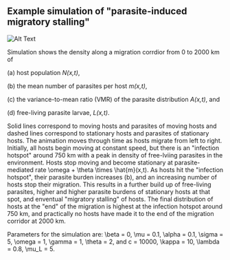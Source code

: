 ## Example simulation of "parasite-induced migratory stalling"

![Alt Text](Migration_model/Stalling/StallingGIF.gif )

Simulation shows the density along a migration corrdior from 0 to 2000 km of 

  (a) host population *N(x,t)*, 
  
  (b) the mean number of parasites per host *m(x,t)*, 
  
  (c) the variance-to-mean ratio (VMR) of the parasite distribution *A(x,t)*, and 
  
  (d) free-living parasite larvae, *L(x,t)*. 
  
Solid lines correspond to moving hosts and parasites of moving hosts and dashed lines correspond to stationary hosts and parasites of stationary hosts. The animation moves through time as hosts migrate from left to right. Initially, all hosts begin moving at constant speed, but there is an "infection hotspot" around 750 km with a peak in density of free-lviing parasites in the environment. Hosts stop moving and become stationary at parasite-mediated rate \omega + \theta \times \hat{m}(x,t). As hosts hit the "infection hotspot", their parasite burden increases (b), and an increasing number of hosts stop their migration. This results in a further build up of free-living parasites, higher and higher parasite burdens of stationary hosts at that spot, and enventual "migratory stalling" of hosts. The final distribution of hosts at the "end" of the migration is highest at the infection hotspot around 750 km, and practically no hosts have made it to the end of the migration corridor at 2000 km.

Parameters for the simulation are: \beta = 0, \mu = 0.1, \alpha = 0.1, \sigma = 5, \omega = 1, \gamma = 1, \theta = 2, and c = 10000, \kappa = 10, \lambda = 0.8, \mu_L = 5.
